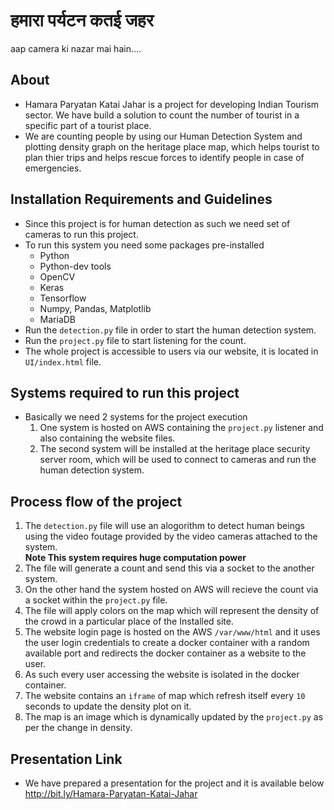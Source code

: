 # हमारा पर्यटन कतई जहर
aap camera ki nazar mai hain....

## About
* Hamara Paryatan Katai Jahar is a project for developing Indian Tourism sector. We have build a solution to count the number of tourist in a specific part of a tourist place.<br>
* We are counting people by using our Human Detection System and plotting density graph on the heritage place map, which helps tourist to plan thier trips and helps rescue forces to identify people in case of emergencies.

## Installation Requirements and Guidelines
* Since this project is for human detection as such we need set of cameras to run this project.
* To run this system you need some packages pre-installed
  * Python
  * Python-dev tools
  * OpenCV
  * Keras
  * Tensorflow
  * Numpy, Pandas, Matplotlib
  * MariaDB
* Run the ```detection.py``` file in order to start the human detection system.
* Run the ```project.py``` file to start listening for the count.
* The whole project is accessible to users via our website, it is located in ```UI/index.html``` file.

## Systems required to run this project
* Basically we need 2 systems for the project execution
  1. One system is hosted on AWS containing the ```project.py``` listener and also containing the website files.
  2. The second system will be installed at the heritage place security server room, which will be used to connect to cameras and run the human detection system.

## Process flow of the project
1.  The ```detection.py``` file will use an alogorithm to detect human beings using the video foutage provided by the video cameras attached to the system.
<br><b>Note This system requires huge computation power</b>
2. The file will generate a count and send this via a socket to the another system.
3. On the other hand the system hosted on AWS will recieve the count via a socket within the ```project.py``` file.
4. The file will apply colors on the map which will represent the density of the crowd in a particular place of the Installed site.
5. The website login page is hosted on the AWS ```/var/www/html``` and it uses the user login credentials to create a docker container with a random available port and redirects the docker container as a website to the user.
6. As such every user accessing the website is isolated in the docker container.
7. The website contains an ```iframe``` of map which refresh itself every ```10``` seconds to update the density plot on it.
8.  The map is an image which is dynamically updated by the ```project.py``` as per the change in density.

## Presentation Link
* We have prepared a presentation for the project and it is available below
http://bit.ly/Hamara-Paryatan-Katai-Jahar
